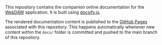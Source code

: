 This repository contains the companion online documentation for the [WebDAW](https://github.com/ai-music/webdaw/) application. It is built using [docsify.js](https://docsify.js.org).

The rendered documentation content is published to the [GitHub Pages](https://ai-music.github.io/webdaw-doc/) associated with this repository. 
This happens automatically whenever new content within the `docs/` folder is committed and pushed to the main branch of this repository.
